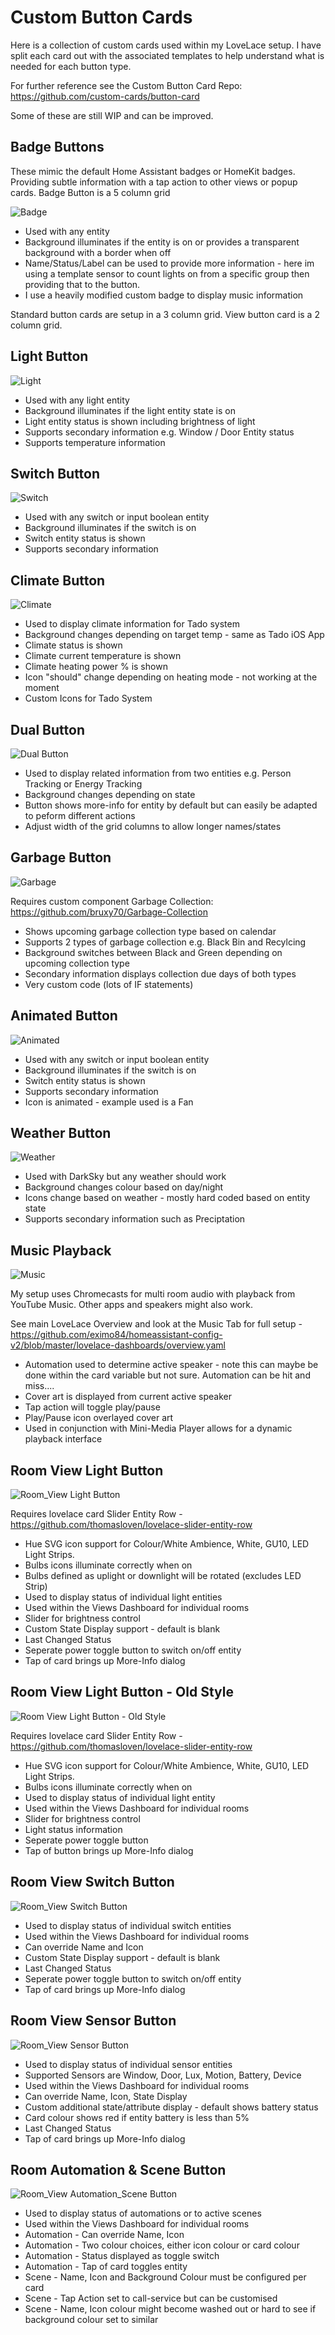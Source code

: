 # Custom Button Cards

Here is a collection of custom cards used within my LoveLace setup.  I have split each card out with the associated templates to help understand what is needed for each button type.

For further reference see the Custom Button Card Repo: https://github.com/custom-cards/button-card

Some of these are still WIP and can be improved.

## Badge Buttons 

These mimic the default Home Assistant badges or HomeKit badges.  Providing subtle information with a tap action to other views or popup cards.  Badge Button is a 5 column grid

![Badge](https://user-images.githubusercontent.com/25502878/113141009-104d2780-9221-11eb-9379-8573967100f0.PNG)

* Used with any entity
* Background illuminates if the entity is on or provides a transparent background with a border when off
* Name/Status/Label can be used to provide more information - here im using a template sensor to count lights on from a specific group then providing that to the button.
* I use a heavily modified custom badge to display music information

Standard button cards are setup in a 3 column grid. View button card is a 2 column grid.

## Light Button

![Light](https://user-images.githubusercontent.com/25502878/101266388-4df3e500-3746-11eb-8c1a-a94d53d3c118.PNG)

* Used with any light entity
* Background illuminates if the light entity state is on
* Light entity status is shown including brightness of light
* Supports secondary information e.g. Window / Door Entity status
* Supports temperature information

## Switch Button

![Switch](https://user-images.githubusercontent.com/25502878/101266390-4e8c7b80-3746-11eb-82a8-e21d7452072c.PNG)

* Used with any switch or input boolean entity
* Background illuminates if the switch is on
* Switch entity status is shown
* Supports secondary information

## Climate Button

![Climate](https://user-images.githubusercontent.com/25502878/101266386-4d5b4e80-3746-11eb-866c-8f8d77d835c5.PNG)

* Used to display climate information for Tado system
* Background changes depending on target temp - same as Tado iOS App
* Climate status is shown
* Climate current temperature is shown
* Climate heating power % is shown
* Icon "should" change depending on heating mode - not working at the moment
* Custom Icons for Tado System

## Dual Button

![Dual Button](https://user-images.githubusercontent.com/25502878/113473576-38779900-9462-11eb-9114-64efcc8e4f9f.PNG)

* Used to display related information from two entities e.g. Person Tracking or Energy Tracking
* Background changes depending on state
* Button shows more-info for entity by default but can easily be adapted to peform different actions
* Adjust width of the grid columns to allow longer names/states

## Garbage Button

![Garbage](https://user-images.githubusercontent.com/25502878/101266387-4df3e500-3746-11eb-8550-8a70817d4e6b.PNG)

Requires custom component Garbage Collection: https://github.com/bruxy70/Garbage-Collection

* Shows upcoming garbage collection type based on calendar
* Supports 2 types of garbage collection e.g. Black Bin and Recylcing
* Background switches between Black and Green depending on upcoming collection type
* Secondary information displays collection due days of both types
* Very custom code (lots of IF statements)

## Animated Button

![Animated](https://user-images.githubusercontent.com/25502878/101266385-4d5b4e80-3746-11eb-8830-53d01766927c.PNG)

* Used with any switch or input boolean entity
* Background illuminates if the switch is on
* Switch entity status is shown
* Supports secondary information
* Icon is animated - example used is a Fan

## Weather Button

![Weather](https://user-images.githubusercontent.com/25502878/101266546-847e2f80-3747-11eb-8755-39dc5d2528c0.PNG)

* Used with DarkSky but any weather should work
* Background changes colour based on day/night
* Icons change based on weather - mostly hard coded based on entity state
* Supports secondary information such as Preciptation

## Music Playback

![Music](https://user-images.githubusercontent.com/25502878/101266389-4df3e500-3746-11eb-805c-87c8727a3956.PNG)

My setup uses Chromecasts for multi room audio with playback from YouTube Music.  Other apps and speakers might also work.

See main LoveLace Overview and look at the Music Tab for full setup - https://github.com/eximo84/homeassistant-config-v2/blob/master/lovelace-dashboards/overview.yaml

* Automation used to determine active speaker - note this can maybe be done within the card variable but not sure.  Automation can be hit and miss....
* Cover art is displayed from current active speaker
* Tap action will toggle play/pause
* Play/Pause icon overlayed cover art
* Used in conjunction with Mini-Media Player allows for a dynamic playback interface

## Room View Light Button

![Room_View Light Button](https://user-images.githubusercontent.com/25502878/114790522-cdd92e00-9d7c-11eb-81f3-3c9e36de3de2.PNG)

Requires lovelace card Slider Entity Row - https://github.com/thomasloven/lovelace-slider-entity-row

* Hue SVG icon support for Colour/White Ambience, White, GU10, LED Light Strips.
* Bulbs icons illuminate correctly when on
* Bulbs defined as uplight or downlight will be rotated (excludes LED Strip)
* Used to display status of individual light entities
* Used within the Views Dashboard for individual rooms
* Slider for brightness control
* Custom State Display support - default is blank
* Last Changed Status
* Seperate power toggle button to switch on/off entity
* Tap of card brings up More-Info dialog

## Room View Light Button - Old Style

![Room View Light Button - Old Style](https://user-images.githubusercontent.com/25502878/101266384-4cc2b800-3746-11eb-9d7f-cadb77f1ed93.PNG)

Requires lovelace card Slider Entity Row - https://github.com/thomasloven/lovelace-slider-entity-row

* Hue SVG icon support for Colour/White Ambience, White, GU10, LED Light Strips.
* Bulbs icons illuminate correctly when on
* Used to display status of individual light entity
* Used within the Views Dashboard for individual rooms
* Slider for brightness control
* Light status information
* Seperate power toggle button
* Tap of button brings up More-Info dialog

## Room View Switch Button

![Room_View Switch Button](https://user-images.githubusercontent.com/25502878/114790530-d16cb500-9d7c-11eb-88ac-289d65291f08.PNG)

* Used to display status of individual switch entities
* Used within the Views Dashboard for individual rooms
* Can override Name and Icon
* Custom State Display support - default is blank
* Last Changed Status
* Seperate power toggle button to switch on/off entity
* Tap of card brings up More-Info dialog

## Room View Sensor Button

![Room_View Sensor Button](https://user-images.githubusercontent.com/25502878/114790526-d03b8800-9d7c-11eb-8a95-31b38462cfb4.PNG)

* Used to display status of individual sensor entities
* Supported Sensors are Window, Door, Lux, Motion, Battery, Device
* Used within the Views Dashboard for individual rooms
* Can override Name, Icon, State Display
* Custom additional state/attribute display - default shows battery status
* Card colour shows red if entity battery is less than 5%
* Last Changed Status
* Tap of card brings up More-Info dialog

## Room Automation & Scene Button

![Room_View Automation_Scene Button](https://user-images.githubusercontent.com/25502878/114790531-d2054b80-9d7c-11eb-8b00-2414a8dbb9aa.PNG)

* Used to display status of automations or to active scenes
* Used within the Views Dashboard for individual rooms
* Automation - Can override Name, Icon
* Automation - Two colour choices, either icon colour or card colour
* Automation - Status displayed as toggle switch
* Automation - Tap of card toggles entity
* Scene - Name, Icon and Background Colour must be configured per card
* Scene - Tap Action set to call-service but can be customised
* Scene - Name, Icon colour might become washed out or hard to see if background colour set to similar

